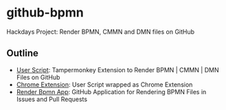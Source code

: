 # github-bpmn
Hackdays Project: Render BPMN, CMMN and DMN files on GitHub 

## Outline

* [User Script](userscript/): Tampermonkey Extension to Render BPMN | CMMN | DMN Files on GitHub
* [Chrome Extension](chrome-ext/): User Script wrapped as Chrome Extension
* [Render Bpmn App](probot-app/): GitHub Application for Rendering BPMN Files in Issues and Pull Requests
